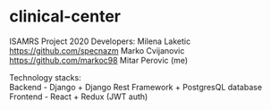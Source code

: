 # clinical-center
ISAMRS Project 2020
Developers: 
  Milena Laketic https://github.com/specnazm
  Marko Cvijanovic https://github.com/markoc98
  Mitar Perovic (me)
  

Technology stacks:  
  Backend - Django + Django Rest Framework + PostgresQL database
  Frontend - React + Redux (JWT auth)
  
